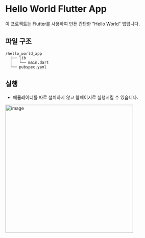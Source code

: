 # Hello World Flutter App

이 프로젝트는 Flutter를 사용하여 만든 간단한 "Hello World" 앱입니다.

## 파일 구조

```plaintext
/hello_world_app
  ├── lib
  │   └── main.dart
  └── pubspec.yaml

```
## 실행
- 애뮬레이터를 따로 설치하지 않고 웹페이지로 실행시킬 수 있습니다.
  
<img src="https://github.com/user-attachments/assets/e88fe078-f131-4539-a433-61b5caffb50b" alt="image" width="400" height="400">

